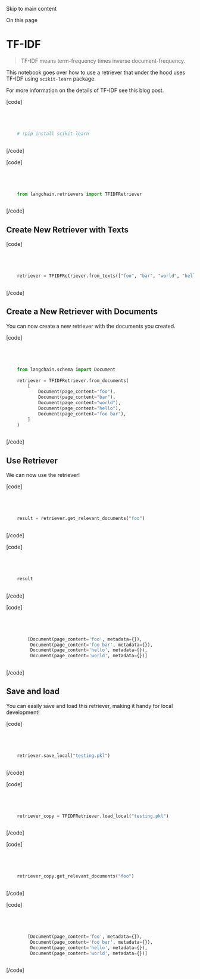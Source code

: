 

Skip to main content

On this page

# TF-IDF

> TF-IDF means term-frequency times inverse document-frequency.

This notebook goes over how to use a retriever that under the hood uses TF-IDF using `scikit-learn` package.

For more information on the details of TF-IDF see this blog post.

[code]
```python




    # !pip install scikit-learn  
    


```
[/code]


[code]
```python




    from langchain.retrievers import TFIDFRetriever  
    


```
[/code]


## Create New Retriever with Texts​

[code]
```python




    retriever = TFIDFRetriever.from_texts(["foo", "bar", "world", "hello", "foo bar"])  
    


```
[/code]


## Create a New Retriever with Documents​

You can now create a new retriever with the documents you created.

[code]
```python




    from langchain.schema import Document  
      
    retriever = TFIDFRetriever.from_documents(  
        [  
            Document(page_content="foo"),  
            Document(page_content="bar"),  
            Document(page_content="world"),  
            Document(page_content="hello"),  
            Document(page_content="foo bar"),  
        ]  
    )  
    


```
[/code]


## Use Retriever​

We can now use the retriever!

[code]
```python




    result = retriever.get_relevant_documents("foo")  
    


```
[/code]


[code]
```python




    result  
    


```
[/code]


[code]
```python




        [Document(page_content='foo', metadata={}),  
         Document(page_content='foo bar', metadata={}),  
         Document(page_content='hello', metadata={}),  
         Document(page_content='world', metadata={})]  
    


```
[/code]


## Save and load​

You can easily save and load this retriever, making it handy for local development!

[code]
```python




    retriever.save_local("testing.pkl")  
    


```
[/code]


[code]
```python




    retriever_copy = TFIDFRetriever.load_local("testing.pkl")  
    


```
[/code]


[code]
```python




    retriever_copy.get_relevant_documents("foo")  
    


```
[/code]


[code]
```python




        [Document(page_content='foo', metadata={}),  
         Document(page_content='foo bar', metadata={}),  
         Document(page_content='hello', metadata={}),  
         Document(page_content='world', metadata={})]  
    


```
[/code]


